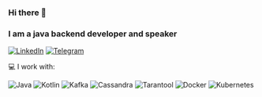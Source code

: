 ### Hi there 👋
### I am a java backend developer and speaker
[![LinkedIn](https://img.shields.io/badge/LinkedIn-profile-%230e76a8?style=flat&logo=linkedin)](https://www.linkedin.com/in/grigoriy-skobelev-757030167/)
[![Telegram](https://img.shields.io/badge/Telegram-ping-%232CA5E0?style=flat&logo=telegram)](https://t.me/gskoba)

💻 I work with:

![Java](https://img.shields.io/badge/java-programming-red)
![Kotlin](https://img.shields.io/badge/kotlin-programming-red)
![Kafka](https://img.shields.io/badge/kafka-message_broker-red)
![Cassandra](https://img.shields.io/badge/cassandra-database-blue)
![Tarantool](https://img.shields.io/badge/tarantool-database-blue)
![Docker](https://img.shields.io/badge/docker-containers-%232496ED?style=flat&logo=docker)
![Kubernetes](https://img.shields.io/badge/kubernetes-containers-%23326CE5?style=flat&logo=kubernetes)
